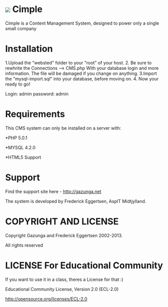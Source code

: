﻿<a href="http://gazunga.net/in/?v=cimplelogo.png"><img src="http://gazunga.net/in/thumbs/cimplelogo.png" border="0"></a>
Cimple
======
Cimple is a Content Management System, designed to power only a single small company


Installation
===

1.Upload the "websted" folder to your "root" of your host.
2. Be sure to rewhrite the Connections --> CMS.php With your database login and more information.
The file will be damaged if you change on anything.
3.Import the "mysql-import.sql" into your database, before moving on.
4. Now your ready to go!

Login: admin password: admin

Requirements
===
This CMS system can only be installed on a server with:

*PHP 5.0.1

*MYSQL 4.2.0

*HTML5 Support

Support
==
Find the support site here - http://gazunga.net

The system is developed by Frederick Eggertsen, AspIT Midtjylland.

COPYRIGHT AND LICENSE
==
Copyright Gazunga and Frederick Eggertsen 2002-2013.

All rights reserved

LICENSE For Educational Community
==
If you want to use it in a class, theres a License for that :)

Educational Community License, Version 2.0 (ECL-2.0)

http://opensource.org/licenses/ECL-2.0
